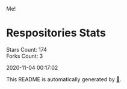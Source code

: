Me!

# Respositories Stats
Stars Count: 174  
Forks Count: 3

2020-11-04 00:17:02  

This README is automatically generated by [🐰](https://github.com/rnitta/rnitta).
